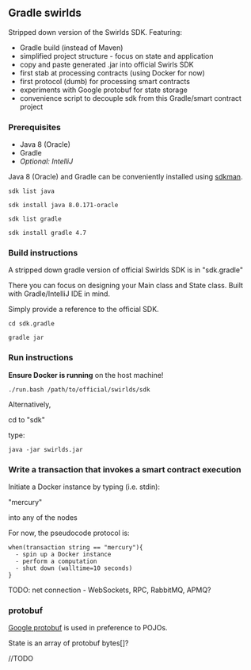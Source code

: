 ## Gradle swirlds

Stripped down version of the Swirlds SDK. Featuring:

- Gradle build (instead of Maven)
- simplified project structure - focus on state and application
- copy and paste generated .jar into official Swirls SDK
- first stab at processing contracts (using Docker for now)
- first protocol (dumb) for processing smart contracts
- experiments with Google protobuf for state storage
- convenience script to decouple sdk from this Gradle/smart contract project

### Prerequisites

- Java 8 (Oracle)
- Gradle
- *Optional: IntelliJ*

Java 8 (Oracle) and Gradle can be conveniently installed using [sdkman](http://sdkman.io/).

`sdk list java`

`sdk install java 8.0.171-oracle`

`sdk list gradle`

`sdk install gradle 4.7`

### Build instructions

A stripped down gradle version of official Swirlds SDK is in "sdk.gradle"

There you can focus on designing your Main class and State class. Built with Gradle/IntelliJ IDE in mind.

Simply provide a reference to the official SDK.

`cd sdk.gradle`

`gradle jar`

### Run instructions

**Ensure Docker is running** on the host machine!

`./run.bash /path/to/official/swirlds/sdk`

Alternatively,

cd to "sdk"

type:

`java -jar swirlds.jar`

### Write a transaction that invokes a smart contract execution

Initiate a Docker instance by typing (i.e. stdin):

"mercury"

into any of the nodes

For now, the pseudocode protocol is:

```
when(transaction string == "mercury"){
  - spin up a Docker instance
  - perform a computation
  - shut down (walltime=10 seconds)
}
```

TODO: net connection - WebSockets, RPC, RabbitMQ, APMQ?


### protobuf

[Google protobuf](https://developers.google.com/protocol-buffers/) is used in preference to POJOs.

State is an array of protobuf bytes[]?

//TODO
